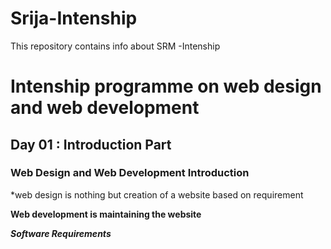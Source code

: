 # Srija-Intenship
This repository contains info about SRM -Intenship
# Intenship programme on web design and web development

## Day 01 : Introduction Part

### Web Design and Web Development Introduction

*web design is nothing but creation of a website based on requirement

**Web development is maintaining the website**

***Software Requirements***
